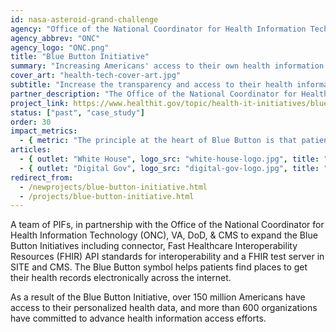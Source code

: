```yaml
---
id: nasa-asteroid-grand-challenge
agency: "Office of the National Coordinator for Health Information Technology"
agency_abbrev: "ONC"
agency_logo: "ONC.png"
title: "Blue Button Initiative"
summary: "Increasing Americans' access to their own health information electronically"
cover_art: "health-tech-cover-art.jpg"
subtitle: "Increase the transparency and access to their health information, in order to make more informed decisions about their health, care for their family members, and share information with their providers"
partner_description: "The Office of the National Coordinator for Health Information Technology (ONC) is a staff division of the Office of the Secretary, within the U.S. Department of Health and Human Services. ONC leads national health IT efforts, charged as the principal federal entity to coordinate nationwide efforts to implement and use the most advanced health information technology and the electronic exchange of health information"
project_link: https://www.healthit.gov/topic/health-it-initiatives/blue-button
status: ["past", "case_study"]
order: 30
impact_metrics:
  - { metric: "The principle at the heart of Blue Button is that patients should be able to get secure access to their own data… That simple principle, if we follow as a country, can unlock all kinds of good for patients", desc: "Todd Park, former United States Chief Technology Officer" }
articles:
  - { outlet: "White House", logo_src: "white-house-logo.jpg", title: "Blue Button Provides Access to Downloadable Personal Health Data", quote: "The Blue Button challenge has empowered tens of thousands of Americans and seeded a growth industry that should help lower healthcare costs and improve quality.", url: "https://www.whitehouse.gov/blog/2010/10/07/blue-button-provides-access-downloadable-personal-health-data" }
  - { outlet: "Digital Gov", logo_src: "digital-gov-logo.jpg", title: "Empowerment, Innovation, and Improved Health Outcomes: the Blue Button Initiative", quote: "Finding and getting access to our own health information can be a complex process. And most of us don’t really think about having our health information readily accessible until we really need it – like in the event of an emergency, or when switching doctors or traveling. Combing through stacks of paperwork and contacting providers is daunting for even the most organized among us. However, this familiar scenario is being reimagined.", url: "https://www.digitalgov.gov/2015/03/27/empowerment-innovation-and-improved-health-outcomes-the-blue-button-initiative/" }
redirect_from:
  - /newprojects/blue-button-initiative.html
  - /projects/blue-button-initiative.html
---
```


A team of PIFs, in partnership with the Office of the National Coordinator for Health Information Technology (ONC), VA, DoD, & CMS to expand the Blue Button Initiatives including connector, Fast Healthcare Interoperability Resources (FHIR) API standards for interoperability and a FHIR test server in SITE and CMS. The Blue Button symbol helps patients find places to get their health records electronically across the internet.

As a result of the Blue Button Initiative, over 150 million Americans have access to their personalized health data, and more than 600 organizations have committed to advance health information access efforts.
